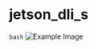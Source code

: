 # jetson_dli_s

``` bash ```
![Example Image](https://docs.google.com/presentation/d/1uvoM5_1W1MVg-MC-16Z2cR7G3i-feYgKIjXex2PFb3E/edit#slide=id.g272addc221c_0_46)
